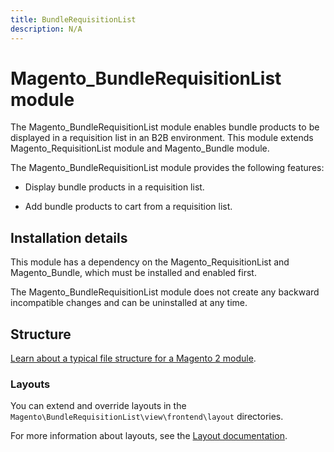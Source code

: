 ```yaml
---
title: BundleRequisitionList
description: N/A
---
```


# Magento_BundleRequisitionList module

The Magento_BundleRequisitionList module enables bundle products to be displayed in a requisition list in an B2B environment. This module extends Magento_RequisitionList module and Magento_Bundle module.

The Magento_BundleRequisitionList module provides the following features:

* Display bundle products in a requisition list.

* Add bundle products to cart from a requisition list.

## Installation details

This module has a dependency on the Magento_RequisitionList and Magento_Bundle, which must be installed and enabled first.

The Magento_BundleRequisitionList module does not create any backward incompatible changes and can be uninstalled at any time.

## Structure

[Learn about a typical file structure for a Magento 2 module](https://developer.adobe.com/commerce/php/development/build/component-file-structure/).

### Layouts

You can extend and override layouts in the `Magento\BundleRequisitionList\view\frontend\layout` directories.

For more information about layouts, see the [Layout documentation](https://developer.adobe.com/commerce/frontend-core/guide/layouts/).
